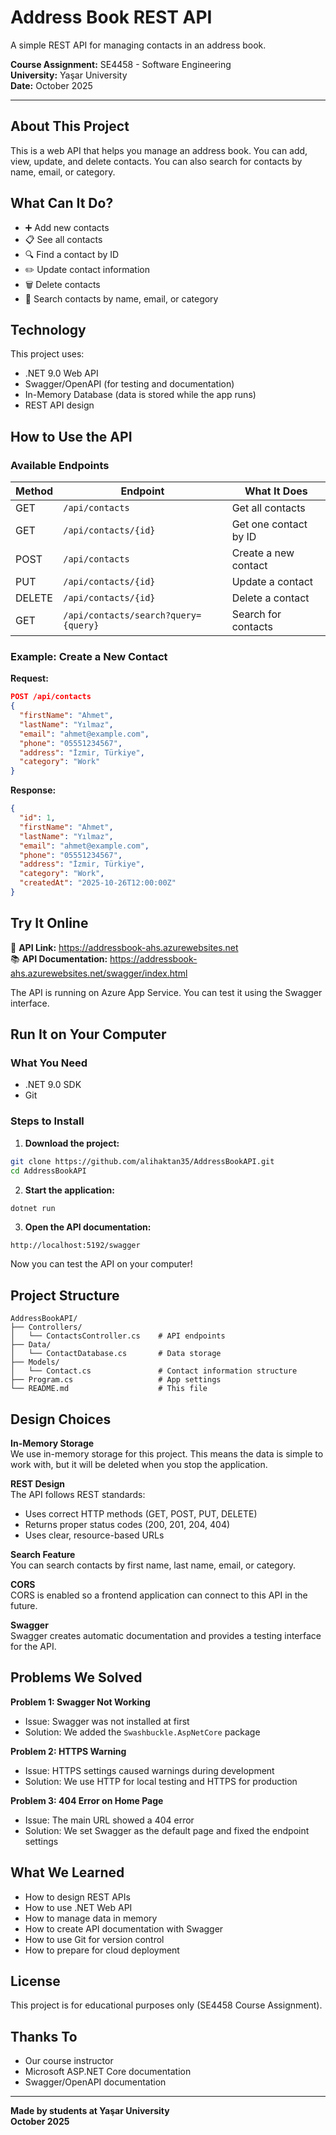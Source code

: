 # Address Book REST API

A simple REST API for managing contacts in an address book.

**Course Assignment:** SE4458 - Software Engineering  
**University:** Yaşar University  
**Date:** October 2025

---

## About This Project

This is a web API that helps you manage an address book. You can add, view, update, and delete contacts. You can also search for contacts by name, email, or category.

## What Can It Do?

- ➕ Add new contacts
- 📋 See all contacts
- 🔍 Find a contact by ID
- ✏️ Update contact information
- 🗑️ Delete contacts
- 🔎 Search contacts by name, email, or category

## Technology

This project uses:
- .NET 9.0 Web API
- Swagger/OpenAPI (for testing and documentation)
- In-Memory Database (data is stored while the app runs)
- REST API design

## How to Use the API

### Available Endpoints

| Method | Endpoint | What It Does |
|--------|----------|-------------|
| GET | `/api/contacts` | Get all contacts |
| GET | `/api/contacts/{id}` | Get one contact by ID |
| POST | `/api/contacts` | Create a new contact |
| PUT | `/api/contacts/{id}` | Update a contact |
| DELETE | `/api/contacts/{id}` | Delete a contact |
| GET | `/api/contacts/search?query={query}` | Search for contacts |

### Example: Create a New Contact

**Request:**
```json
POST /api/contacts
{
  "firstName": "Ahmet",
  "lastName": "Yılmaz",
  "email": "ahmet@example.com",
  "phone": "05551234567",
  "address": "İzmir, Türkiye",
  "category": "Work"
}
```

**Response:**
```json
{
  "id": 1,
  "firstName": "Ahmet",
  "lastName": "Yılmaz",
  "email": "ahmet@example.com",
  "phone": "05551234567",
  "address": "İzmir, Türkiye",
  "category": "Work",
  "createdAt": "2025-10-26T12:00:00Z"
}
```

## Try It Online

🔗 **API Link:** https://addressbook-ahs.azurewebsites.net  
📚 **API Documentation:** https://addressbook-ahs.azurewebsites.net/swagger/index.html

The API is running on Azure App Service. You can test it using the Swagger interface.

## Run It on Your Computer

### What You Need

- .NET 9.0 SDK
- Git

### Steps to Install

1. **Download the project:**
```bash
git clone https://github.com/alihaktan35/AddressBookAPI.git
cd AddressBookAPI
```

2. **Start the application:**
```bash
dotnet run
```

3. **Open the API documentation:**
```
http://localhost:5192/swagger
```

Now you can test the API on your computer!

## Project Structure

```
AddressBookAPI/
├── Controllers/
│   └── ContactsController.cs    # API endpoints
├── Data/
│   └── ContactDatabase.cs       # Data storage
├── Models/
│   └── Contact.cs               # Contact information structure
├── Program.cs                   # App settings
└── README.md                    # This file
```

## Design Choices

**In-Memory Storage**  
We use in-memory storage for this project. This means the data is simple to work with, but it will be deleted when you stop the application.

**REST Design**  
The API follows REST standards:
- Uses correct HTTP methods (GET, POST, PUT, DELETE)
- Returns proper status codes (200, 201, 204, 404)
- Uses clear, resource-based URLs

**Search Feature**  
You can search contacts by first name, last name, email, or category.

**CORS**  
CORS is enabled so a frontend application can connect to this API in the future.

**Swagger**  
Swagger creates automatic documentation and provides a testing interface for the API.

## Problems We Solved

**Problem 1: Swagger Not Working**  
- Issue: Swagger was not installed at first
- Solution: We added the `Swashbuckle.AspNetCore` package

**Problem 2: HTTPS Warning**  
- Issue: HTTPS settings caused warnings during development
- Solution: We use HTTP for local testing and HTTPS for production

**Problem 3: 404 Error on Home Page**  
- Issue: The main URL showed a 404 error
- Solution: We set Swagger as the default page and fixed the endpoint settings

## What We Learned

- How to design REST APIs
- How to use .NET Web API
- How to manage data in memory
- How to create API documentation with Swagger
- How to use Git for version control
- How to prepare for cloud deployment

## License

This project is for educational purposes only (SE4458 Course Assignment).

## Thanks To

- Our course instructor
- Microsoft ASP.NET Core documentation
- Swagger/OpenAPI documentation

---

**Made by students at Yaşar University**  
**October 2025**
